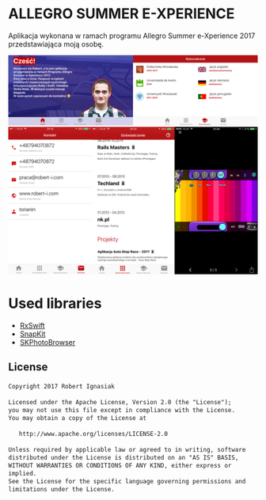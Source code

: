 # ALLEGRO SUMMER E-XPERIENCE

Aplikacja wykonana w ramach programu Allegro Summer e-Xperience 2017 przedstawiająca moją osobę.

![Screenshots](Art/landscape.png)
![Screenshots](Art/portrait.png)

# Used libraries
* [RxSwift](https://github.com/ReactiveX/RxSwift)
* [SnapKit](https://github.com/SnapKit)
* [SKPhotoBrowser](https://github.com/suzuki-0000/SKPhotoBrowser)

## License


    Copyright 2017 Robert Ignasiak

    Licensed under the Apache License, Version 2.0 (the "License");
    you may not use this file except in compliance with the License.
    You may obtain a copy of the License at

       http://www.apache.org/licenses/LICENSE-2.0

    Unless required by applicable law or agreed to in writing, software
    distributed under the License is distributed on an "AS IS" BASIS,
    WITHOUT WARRANTIES OR CONDITIONS OF ANY KIND, either express or implied.
    See the License for the specific language governing permissions and
    limitations under the License.
